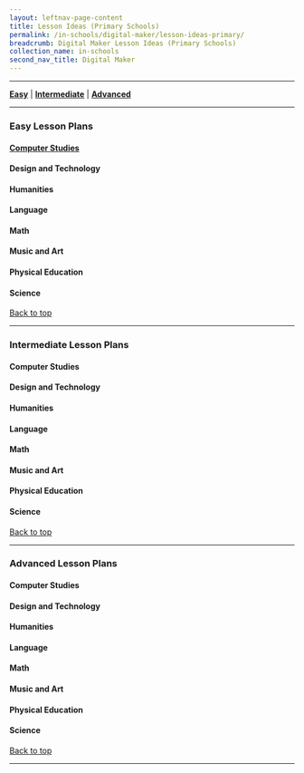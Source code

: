 ```yaml
---
layout: leftnav-page-content
title: Lesson Ideas (Primary Schools)
permalink: /in-schools/digital-maker/lesson-ideas-primary/
breadcrumb: Digital Maker Lesson Ideas (Primary Schools)
collection_name: in-schools
second_nav_title: Digital Maker
---
```


-------------------

[**Easy**](#easy) | [**Intermediate**](#intermediate) | [**Advanced**](#advanced) 

-------------------


<a name="easy"></a>

### Easy Lesson Plans 

#### [Computer Studies](/primary-computer-studies-easy/)
#### Design and Technology
#### Humanities
#### Language
#### Math
#### Music and Art
#### Physical Education
#### Science

[Back to top](#top)

-------------------

<a name="intermediate"></a>

### Intermediate Lesson Plans 

#### Computer Studies
#### Design and Technology
#### Humanities
#### Language
#### Math
#### Music and Art
#### Physical Education
#### Science

[Back to top](#top)

-------------------

<a name="intermediate"></a>

### Advanced Lesson Plans 

#### Computer Studies
#### Design and Technology
#### Humanities
#### Language
#### Math
#### Music and Art
#### Physical Education
#### Science

[Back to top](#top)

-------------------
